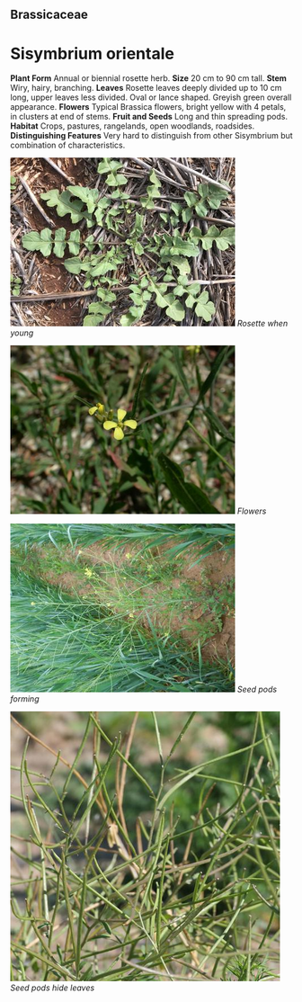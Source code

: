 ## Brassicaceae
# Sisymbrium orientale
 **Plant Form** Annual or biennial rosette herb. **Size** 20 cm to 90 cm tall. **Stem** Wiry, hairy, branching. **Leaves** Rosette leaves deeply divided up to 10 cm long, upper leaves less divided. Oval or lance shaped. Greyish green overall appearance. **Flowers** Typical Brassica flowers, bright yellow with 4 petals, in clusters at end of stems. **Fruit and Seeds** Long and thin spreading pods. **Habitat** Crops, pastures, rangelands, open woodlands, roadsides. **Distinguishing Features** Very hard to distinguish from other Sisymbrium but combination of characteristics.


![Rosette when young](36689_IMG_5376.jpg)
 *Rosette when young* 

![Flowers](21093_Sisymbrium-orientale04.jpg)
 *Flowers* 

![Seed pods forming](32520_DSCN8994.jpg)
 *Seed pods forming* 

![Seed pods hide leaves](106775_P1278072.jpg)
 *Seed pods hide leaves* 

